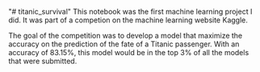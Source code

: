 "# titanic_survival" 
This notebook was the first machine learning project I did.
It was part of a competion on the machine learning website Kaggle.

The goal of the competition was to develop a model that maximize the accuracy on the prediction of the fate of a Titanic passenger.
With an accuracy of 83.15%, this model would be in the top 3% of all the models that were submitted.
